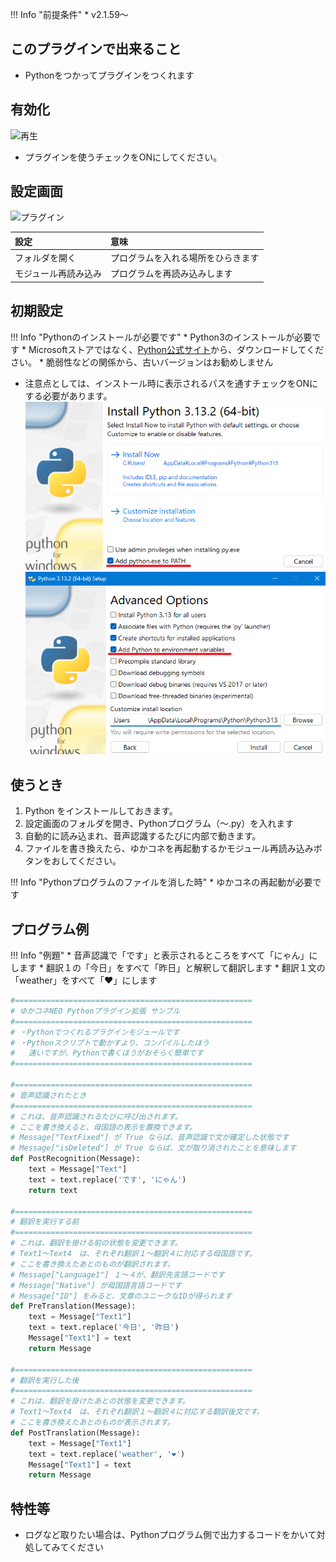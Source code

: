 !!! Info "前提条件"
    * v2.1.59～

## このプラグインで出来ること

* Pythonをつかってプラグインをつくれます

## 有効化

![再生](images/plugin_pythonunit_p1.png)

* プラグインを使うチェックをONにしてください。

## 設定画面

![プラグイン](images/plugin_pythonunit_p2.png)

|設定|意味|
|:--|:---|
|フォルダを開く|プログラムを入れる場所をひらきます|
|モジュール再読み込み|プログラムを再読み込みします|

## 初期設定

!!! Info "Pythonのインストールが必要です"
    * Python3のインストールが必要です
    * Microsoftストアではなく、[Python公式サイト](https://www.python.org/downloads/windows/)から、ダウンロードしてください。
    * 脆弱性などの関係から、古いバージョンはお勧めしません

* 注意点としては、インストール時に表示されるパスを通すチェックをONにする必要があります。
![alt text](images/plugin_pythonunit_p3.png)
![alt text](images/plugin_pythonunit_p4.png)

## 使うとき

1. Python をインストールしておきます。
2. 設定画面のフォルダを開き、Pythonプログラム（～.py）を入れます
3. 自動的に読み込まれ、音声認識するたびに内部で動きます。
4. ファイルを書き換えたら、ゆかコネを再起動するかモジュール再読み込みボタンをおしてください。

!!! Info "Pythonプログラムのファイルを消した時"
    * ゆかコネの再起動が必要です

## プログラム例

!!! Info "例題"
    * 音声認識で「です」と表示されるところをすべて「にゃん」にします
    * 翻訳１の「今日」をすべて「昨日」と解釈して翻訳します
    * 翻訳１文の「weather」をすべて「❤」にします

``` Python
#=====================================================
# ゆかコネNEO Pythonプラグイン拡張 サンプル
#=====================================================
# ・Pythonでつくれるプラグインモジュールです
# ・Pythonスクリプトで動かすより、コンパイルしたほう
#   速いですが、Pythonで書くほうがおそらく簡単です
#=====================================================

#=====================================================
# 音声認識されたとき
#=====================================================
# これは、音声認識されるたびに呼び出されます。
# ここを書き換えると、母国語の表示を置換できます。
# Message["TextFixed"] が True ならば、音声認識で文が確定した状態です
# Message["isDeleted"] が True ならば、文が取り消されたことを意味します
def PostRecognition(Message):
    text = Message["Text"]
    text = text.replace('です', 'にゃん')
    return text

#=====================================================
# 翻訳を実行する前
#=====================================================
# これは、翻訳を掛ける前の状態を変更できます。
# Text1～Text4　は、それぞれ翻訳１～翻訳４に対応する母国語です。
# ここを書き換えたあとのものが翻訳されます。
# Message["Language1"] １～４が、翻訳先言語コードです
# Message["Native"] が母国語言語コードです
# Message["ID"] をみると、文章のユニークなIDが得られます
def PreTranslation(Message):
    text = Message["Text1"]
    text = text.replace('今日', '昨日')
    Message["Text1"] = text
    return Message
    
#=====================================================
# 翻訳を実行した後
#=====================================================
# これは、翻訳を掛けたあとの状態を変更できます。
# Text1～Text4　は、それぞれ翻訳１～翻訳４に対応する翻訳後文です。
# ここを書き換えたあとのものが表示されます。
def PostTranslation(Message):
    text = Message["Text1"]
    text = text.replace('weather', '❤')
    Message["Text1"] = text
    return Message
```

## 特性等

* ログなど取りたい場合は、Pythonプログラム側で出力するコードをかいて対処してみてください
